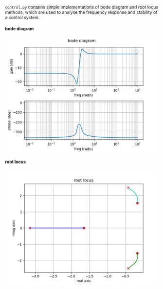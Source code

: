 `control.py` contains simple implementations of bode diagram and root locus methods, which are used to analyse the frequency response and stability of a control system.

#### bode diagram
![plot_0](images/plot_0.png)

#### root locus
![plot_1](images/plot_1.png)
